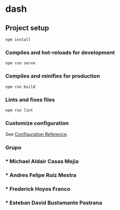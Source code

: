 # dash

## Project setup
```
npm install
```

### Compiles and hot-reloads for development
```
npm run serve
```

### Compiles and minifies for production
```
npm run build
```

### Lints and fixes files
```
npm run lint
```

### Customize configuration
See [Configuration Reference](https://cli.vuejs.org/config/).

### Grupo 
### * Michael Aldair Casas Mejia
### * Andres Felipe Ruiz Mestra
### * Frederick Hoyos Franco
### * Esteban David Bustamante Pastrana